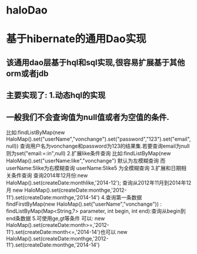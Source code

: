 haloDao
=======

基于hibernate的通用Dao实现
=====
该通用dao层基于hql和sql实现,很容易扩展基于其他orm或者jdb
-------
主要实现了:
   1.动态hql的实现
   ------------
   一般我们不会查询值为null值或者为空值的条件.
---------------
   比如:findListByMap(new HaloMap().set("userName","vonchange").set("password","123").set("email",null))
   查询用户名为vonchange和password为123的结果集.若要查询email为null 则为set("email:=:in",null)
   2.扩展like条件查询
   比如:findListByMap(new HaloMap().set("userName:like","vonchange") 默认为左模糊查询
   而userName:5like为右模糊查询 userName:5like5 为全模糊查询
   3.扩展和日期相关条件查询
     查询2014年12月份:new HaloMap().set(createDate:monthlike,'2014-12');
     查询从2012年11月到2014年12月 new HaloMap().set(createDate:monthge,'2012-11').set(createDate:monthge,'2014-14')
   4.查询第一条数据
        findFirstByMap(new HaloMap().set("userName","vonchange"))
        : findListByMap(Map<String,?> parameter, int begin, int end):查询从begin到end条数据
   5.可使用ge,gt等条件
        可以: new   HaloMap().set(createDate:month>=,'2012-11').set(createDate:month<=,'2014-14')也可以
        new HaloMap().set(createDate:monthge,'2012-11').set(createDate:monthge,'2014-14')
   
